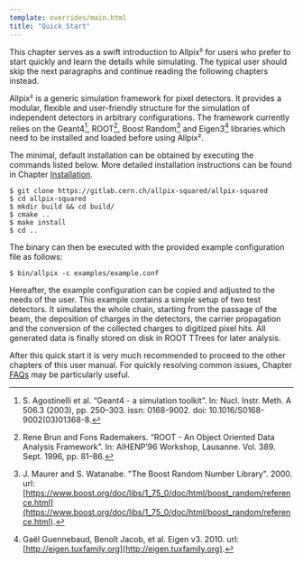 ```yaml
---
template: overrides/main.html
title: "Quick Start"
---
```


This chapter serves as a swift introduction to Allpix² for users who
prefer to start quickly and learn the details while simulating. The
typical user should skip the next paragraphs and continue reading the
following chapters instead.

Allpix² is a generic simulation framework for pixel detectors. It
provides a modular, flexible and user-friendly structure for the
simulation of independent detectors in arbitrary configurations. The
framework currently relies on the Geant4[^1], ROOT[^2], Boost Random[^3] and
Eigen3[^8] libraries which need to be installed and loaded before
using Allpix².

The minimal, default installation can be obtained by executing the
commands listed below. More detailed installation instructions can be
found in Chapter [Installation](installation.md).

```shell
$ git clone https://gitlab.cern.ch/allpix-squared/allpix-squared
$ cd allpix-squared
$ mkdir build && cd build/
$ cmake ..
$ make install
$ cd ..
```

The binary can then be executed with the provided example configuration
file as follows:

```shell
$ bin/allpix -c examples/example.conf
```

Hereafter, the example configuration can be copied and adjusted to the
needs of the user. This example contains a simple setup of two test
detectors. It simulates the whole chain, starting from the passage of
the beam, the deposition of charges in the detectors, the carrier
propagation and the conversion of the collected charges to digitized
pixel hits. All generated data is finally stored on disk in ROOT TTrees
for later analysis.

After this quick start it is very much recommended to proceed to the
other chapters of this user manual. For quickly resolving common issues, Chapter [FAQs](faq.md) may be particularly useful.

[^1]:S. Agostinelli et al. “Geant4 - a simulation toolkit”. In: Nucl. Instr. Meth. A 506.3 (2003), pp. 250–303. issn: 0168-9002. doi: 10.1016/S0168-9002(03)01368-8.
[^2]:Rene Brun and Fons Rademakers. “ROOT - An Object Oriented Data Analysis Framework”. In: AIHENP’96 Workshop, Lausanne. Vol. 389. Sept. 1996, pp. 81–86.
[^3]:J. Maurer and S. Watanabe. "The Boost Random Number Library". 2000. url: [https://www.boost.org/doc/libs/1_75_0/doc/html/boost_random/reference.html](https://www.boost.org/doc/libs/1_75_0/doc/html/boost_random/reference.html).
[^8]:Gaël Guennebaud, Benoît Jacob, et al. Eigen v3. 2010. url: [http://eigen.tuxfamily.org](http://eigen.tuxfamily.org).
